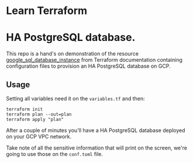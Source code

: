 # Learn Terraform
# HA PostgreSQL database.

This repo is a hand's on demonstration of the resource [google_sql_database_instance](https://registry.terraform.io/providers/hashicorp/google/latest/docs/resources/sql_database_instance) from Terraform documentation containing configuration files to provision an HA PostgreSQL database on GCP.

## Usage

Setting all variables need it on the `variables.tf` and then:

```
terraform init
terraform plan --out=plan
terraform apply "plan"
```
After a couple of minutes you'll have a HA PostgreSQL database deployed on your GCP VPC network.

Take note of all the sensitive information that will print on the screen, we're going to use those on the `conf.toml` file.
